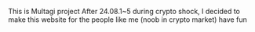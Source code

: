 This is Multagi project
After 24.08.1~5 during crypto shock,
I decided to make this website for the people like me (noob in crypto market)
have fun
